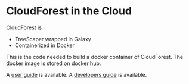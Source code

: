 # CloudForest in the Cloud

CloudForest is
- TreeScaper wrapped in Galaxy
- Containerized in Docker

This is the code needed to build a docker container of CloudForest. The docker image is stored on docker hub.

A [user guide](cloudforest_guide.html) is available.
A [developers guide](cloudforest_dev_guide.html) is available.
